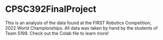 # CPSC392FinalProject
This is an analysis of the data found at the FIRST Robotics Competition, 2022 World Championships. All data was taken by hand by the students of Team 5199. Check out the Colab file to learn more!
